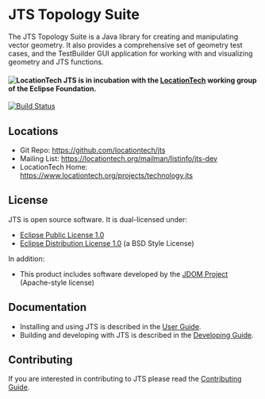 JTS Topology Suite
==================

The JTS Topology Suite is a Java library for creating and manipulating vector geometry.  It also provides a comprehensive set of geometry test cases, and the TestBuilder GUI application for working with and visualizing geometry and JTS functions.

#### ![LocationTech](https://pbs.twimg.com/profile_images/2552421256/hv2oas84tv7n3maianiq_normal.png) JTS is in incubation with the [LocationTech](http://www.locationtech.org) working group of the Eclipse Foundation.

[![Build Status](https://api.travis-ci.org/locationtech/jts.svg)](http://travis-ci.org/locationtech/jts)

## Locations

* Git Repo: https://github.com/locationtech/jts
* Mailing List: https://locationtech.org/mailman/listinfo/jts-dev
* LocationTech Home: https://www.locationtech.org/projects/technology.jts

## License

JTS is open source software.  It is dual-licensed under:

* [Eclipse Public License 1.0](http://www.gnu.org/licenses/old-licenses/gpl-2.0.html)
* [Eclipse Distribution License 1.0](http://www.eclipse.org/org/documents/edl-v10.php) (a BSD Style License)

In addition:

* This product includes software developed by the [JDOM Project](http://www.jdom.org/) (Apache-style license)

## Documentation

* Installing and using JTS is described in the [User Guide](USING.md).
* Building and developing with JTS is described in the [Developing Guide](DEVELOPING.md).

## Contributing

If you are interested in contributing to JTS please read the [Contributing Guide](CONTRIBUTING.md).
